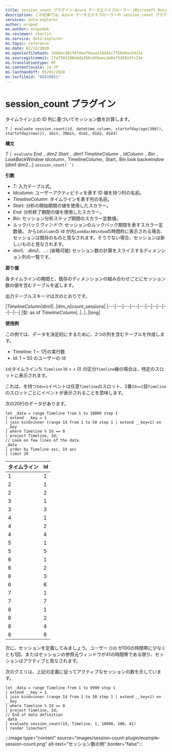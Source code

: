 ```yaml
---
title: session_count プラグイン-Azure データエクスプローラー |Microsoft Docs
description: この記事では、Azure データエクスプローラーの session_count プラグインについて説明します。
services: data-explorer
author: orspod
ms.author: orspodek
ms.reviewer: rkarlin
ms.service: data-explorer
ms.topic: reference
ms.date: 02/13/2020
ms.openlocfilehash: 7ebbbc401f8fdee79aaa328d45c7758d9acb931e
ms.sourcegitcommit: 1faf502280ebda268cdfbeec2e8ef3d582dfc23e
ms.translationtype: MT
ms.contentlocale: ja-JP
ms.lasthandoff: 05/01/2020
ms.locfileid: "82619051"
---
```

# <a name="session_count-plugin"></a>session_count プラグイン

タイムライン上の ID 列に基づいてセッション数を計算します。

```kusto
T | evaluate session_count(id, datetime_column, startofday(ago(30d)), startofday(now()), 1min, 30min, dim1, dim2, dim3)
```

**構文**

*T* `| evaluate` *End* `,` *dim2* *Start* `,` *dim1* *TimelineColumn* `,` *IdColumn* `,` *Bin* `,` *LookBackWindow* idcolumn`,` TimelineColumn`,` Start`,` Bin look backwindow [dim1 dim2...] `session_count(``)`

**引数**

* *T*: 入力テーブル式。
* *Idcolumn*: ユーザーアクティビティを表す ID 値を持つ列の名前。 
* *TimelineColumn*: タイムラインを表す列の名前。
* *Start*: 分析の開始期間の値を使用したスカラー。
* *End*: 分析終了期間の値を使用したスカラー。
* *Bin*: セッション分析ステップ期間のスカラー定数値。
* ルックバック*ウィンドウ*: セッションのルックバック期間を表すスカラー定数値。 から`IdColumn`の id が内`LookBackWindow`の時間枠に表示される場合、セッションは既存のものと見なされます。そうでない場合、セッションは新しいものと見なされます。
* *dim1*、 *dim2*、...: (省略可能) セッション数の計算をスライスするディメンション列の一覧です。

**戻り値**

各タイムラインの期間と、既存のディメンションの組み合わせごとにセッション数の値を含むテーブルを返します。

出力テーブルスキーマは次のとおりです。

|*TimelineColumn*|dim1|..|dim_n|count_sessions|
|---|---|---|---|---|--|--|--|--|--|--|
|型: as of *TimelineColumn*|..|..|..|long|


**使用例**


この例では、データを決定的にするために、2つの列を含むテーブルを作成します。
- Timeline: 1 ~ 1万の実行数
- Id: 1 ~ 50 のユーザーの Id

`Id`(タイムライン% `Timeline` Id = = 0) の区分`Timeline`線の場合は、特定のスロットに表示されます。

これは、を持つ`Id==1`イベントは任意`Timeline`のスロット、2番`Id==2`目`Timeline`のスロットごとにイベントが表示されることを意味します。

次の20行のデータがあります。

```kusto
let _data = range Timeline from 1 to 10000 step 1
| extend __key = 1
| join kind=inner (range Id from 1 to 50 step 1 | extend __key=1) on __key
| where Timeline % Id == 0
| project Timeline, Id;
// Look on few lines of the data
_data
| order by Timeline asc, Id asc
| limit 20
```

|タイムライン|Id|
|---|---|
|1|1|
|2|1|
|2|2|
|3|1|
|3|3|
|4|1|
|4|2|
|4|4|
|5|1|
|5|5|
|6|1|
|6|2|
|6|3|
|6|6|
|7|1|
|7|7|
|8|1|
|8|2|
|8|4|
|8|8|

次に、セッションを定義してみましょう。ユーザー (`Id`) が100の時間帯に少なくとも1回、またはセッションの参照元ウィンドウが41の時間帯である限り、セッションはアクティブと見なされます。

次のクエリは、上記の定義に従ってアクティブなセッションの数を示しています。

```kusto
let _data = range Timeline from 1 to 9999 step 1
| extend __key = 1
| join kind=inner (range Id from 1 to 50 step 1 | extend __key=1) on __key
| where Timeline % Id == 0
| project Timeline, Id;
// End of data definition
_data
| evaluate session_count(Id, Timeline, 1, 10000, 100, 41)
| render linechart 
```

:::image type="content" source="images/session-count-plugin/example-session-count.png" alt-text="セッション数の例" border="false":::
